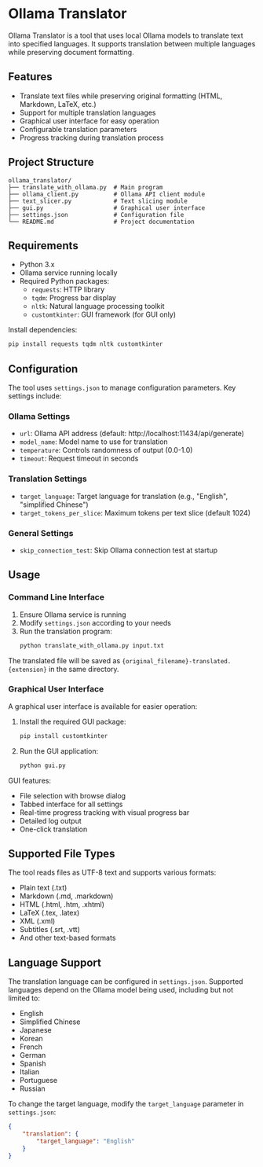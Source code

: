 # Ollama Translator

Ollama Translator is a tool that uses local Ollama models to translate text into specified languages. It supports translation between multiple languages while preserving document formatting.

## Features

- Translate text files while preserving original formatting (HTML, Markdown, LaTeX, etc.)
- Support for multiple translation languages
- Graphical user interface for easy operation
- Configurable translation parameters
- Progress tracking during translation process

## Project Structure

```
ollama_translator/
├── translate_with_ollama.py  # Main program
├── ollama_client.py          # Ollama API client module
├── text_slicer.py            # Text slicing module
├── gui.py                    # Graphical user interface
├── settings.json             # Configuration file
└── README.md                 # Project documentation
```

## Requirements

- Python 3.x
- Ollama service running locally
- Required Python packages:
  - `requests`: HTTP library
  - `tqdm`: Progress bar display
  - `nltk`: Natural language processing toolkit
  - `customtkinter`: GUI framework (for GUI only)

Install dependencies:
```bash
pip install requests tqdm nltk customtkinter
```

## Configuration

The tool uses `settings.json` to manage configuration parameters. Key settings include:

### Ollama Settings
- `url`: Ollama API address (default: http://localhost:11434/api/generate)
- `model_name`: Model name to use for translation
- `temperature`: Controls randomness of output (0.0-1.0)
- `timeout`: Request timeout in seconds

### Translation Settings
- `target_language`: Target language for translation (e.g., "English", "simplified Chinese")
- `target_tokens_per_slice`: Maximum tokens per text slice (default 1024)

### General Settings
- `skip_connection_test`: Skip Ollama connection test at startup

## Usage

### Command Line Interface

1. Ensure Ollama service is running
2. Modify `settings.json` according to your needs
3. Run the translation program:
   ```bash
   python translate_with_ollama.py input.txt
   ```

The translated file will be saved as `{original_filename}-translated.{extension}` in the same directory.

### Graphical User Interface

A graphical user interface is available for easier operation:

1. Install the required GUI package:
   ```bash
   pip install customtkinter
   ```

2. Run the GUI application:
   ```bash
   python gui.py
   ```

GUI features:
- File selection with browse dialog
- Tabbed interface for all settings
- Real-time progress tracking with visual progress bar
- Detailed log output
- One-click translation

## Supported File Types

The tool reads files as UTF-8 text and supports various formats:
- Plain text (.txt)
- Markdown (.md, .markdown)
- HTML (.html, .htm, .xhtml)
- LaTeX (.tex, .latex)
- XML (.xml)
- Subtitles (.srt, .vtt)
- And other text-based formats

## Language Support

The translation language can be configured in `settings.json`. Supported languages depend on the Ollama model being used, including but not limited to:
- English
- Simplified Chinese
- Japanese
- Korean
- French
- German
- Spanish
- Italian
- Portuguese
- Russian

To change the target language, modify the `target_language` parameter in `settings.json`:
```json
{
    "translation": {
        "target_language": "English"
    }
}
```

